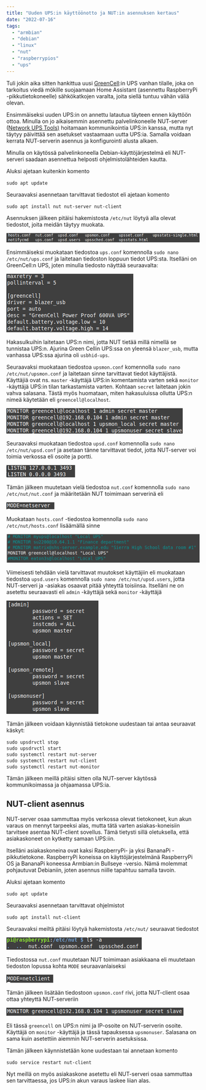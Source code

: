 ```yaml
---
title: "Uuden UPS:in käyttöönotto ja NUT:in asennuksen kertaus"
date: "2022-07-16"
tags: 
  - "armbian"
  - "debian"
  - "linux"
  - "nut"
  - "raspberrypios"
  - "ups"
---
```


Tuli jokin aika sitten hankittua uusi [GreenCell](https://greencell.global/en/236-ups-and-agm-accumulators):in UPS vanhan tilalle, joka on tarkoitus viedä mökille suojaamaan Home Assistant (asennettu RaspberryPi -pikkutietokoneelle) sähkökatkojen varalta, joita siellä tuntuu vähän väliä olevan.

Ensimmäiseksi uuden UPS:in on annettu latautua täyteen ennen käyttöön ottoa. Minulla on jo aikaisemmin asennettu palvelinkoneelle NUT-server ([Network UPS Tools)](https://networkupstools.org/) hoitamaan kommunikointia UPS:in kanssa, mutta nyt täytyy päivittää sen asetukset vastaamaan uutta UPS:ia. Samalla voidaan kerrata NUT-serverin asennus ja konfigurointi alusta alkaen.

Minulla on käytössä palvelinkoneella Debian-käyttöjärjestelmä eli NUT-serveri saadaan asennettua helposti ohjelmistolähteiden kautta.

Aluksi ajetaan kuitenkin komento

```
sudo apt update
```

Seuraavaksi asennetaan tarvittavat tiedostot eli ajetaan komento

```
sudo apt install nut nut-server nut-client
```

Asennuksen jälkeen pitäisi hakemistosta `/etc/nut` löytyä alla olevat tiedostot, joita meidän täytyy muokata.

![](/images/uuden-upsin-kayttoonotto-ja-nutin-asennuksen-kertaus/kuva1.png)

Ensimmäiseksi muokataan tiedostoa `ups.conf` komennolla `sudo nano /etc/nut/ups.conf` ja laitetaan tiedoston loppuun tiedot UPS:sta. Itselläni on GreenCell:n UPS, joten minulla tiedosto näyttää seuraavalta:

![](/images/uuden-upsin-kayttoonotto-ja-nutin-asennuksen-kertaus/kuva2.png)

Hakasulkuihin laitetaan UPS:n nimi, jotta NUT tietää millä nimellä se tunnistaa UPS:n. Ajurina Green Cellin UPS:ssa on yleensä `blazer_usb`, mutta vanhassa UPS:ssa ajurina oli `usbhid-ups`.

Seuraavaksi muokataan tiedostoa `upsmon.conf` komennolla `sudo nano /etc/nut/upsmon.conf` ja laitetaan sinne tarvittavat tiedot käyttäjistä. Käyttäjiä ovat ns. `master` -käyttäjä UPS:in komentamista varten sekä `monitor` -käyttäjä UPS:in tilan tarkastamista varten. Kohtaan `secret` laitetaan jokin vahva salasana. Tästä myös huomataan, miten hakasuluissa ollutta UPS:n nimeä käytetään eli `greencell@localhost`.

![](/images/uuden-upsin-kayttoonotto-ja-nutin-asennuksen-kertaus/kuva3.png)

Seuraavaksi muokataan tiedostoa `upsd.conf` komennolla `sudo nano /etc/nut/upsd.conf` ja asetaan tänne tarvittavat tiedot, jotta NUT-server voi toimia verkossa eli osoite ja portti.

![](/images/uuden-upsin-kayttoonotto-ja-nutin-asennuksen-kertaus/kuva4.png)

Tämän jälkeen muutetaan vielä tiedostoa `nut.conf` komennolla `sudo nano /etc/nut/nut.conf` ja määritetään NUT toimimaan serverinä eli

![](/images/uuden-upsin-kayttoonotto-ja-nutin-asennuksen-kertaus/kuva5.png)

Muokataan `hosts.conf` -tiedostoa komennolla `sudo nano /etc/nut/hosts.conf` lisäämällä sinne

![](/images/uuden-upsin-kayttoonotto-ja-nutin-asennuksen-kertaus/kuva6.png)

Viimeisesti tehdään vielä tarvittavat muutokset käyttäjiin eli muokataan tiedostoa `upsd.users` komennolla `sudo nano /etc/nut/upsd.users`, jotta NUT-serveri ja -asiakas osaavat pitää yhteyttä toisiinsa. Itselläni ne on asetettu seuraavasti eli `admin` -käyttäjä sekä `monitor` -käyttäjä

![](/images/uuden-upsin-kayttoonotto-ja-nutin-asennuksen-kertaus/kuva7.png)

Tämän jälkeen voidaan käynnistää tietokone uudestaan tai antaa seuraavat käskyt:

```
sudo upsdrvctl stop
sudo upsdrvctl start
sudo systemctl restart nut-server
sudo systemctl restart nut-client
sudo systemctl restart nut-monitor
```

Tämän jälkeen meillä pitäisi sitten olla NUT-server käytössä kommunikoimassa ja ohjaamassa UPS:ia.

## NUT-client asennus

NUT-server osaa sammuttaa myös verkossa olevat tietokoneet, kun akun varaus on mennyt tarpeeksi alas, mutta tätä varten asiakas-koneisiin tarvitsee asentaa NUT-client sovellus. Tämä tietysti sillä oletuksella, että asiakaskoneet on kytketty samaan UPS:iin.

Itselläni asiakaskoneina ovat kaksi RaspberryPi- ja yksi BananaPi -pikkutietokone. RaspberryPi koneissa on käyttöjärjestelmänä RaspberryPi OS ja BananaPi koneessa Armbian:in Bullseye -versio. Nämä molemmat pohjautuvat Debianiin, joten asennus niille tapahtuu samalla tavoin.

Aluksi ajetaan komento

```
sudo apt update
```

Seuraavaksi asennetaan tarvittavat ohjelmistot

```
sudo apt install nut-client
```

Seuraavaksi meiltä pitäisi löytyä hakemistosta `/etc/nut/` seuraavat tiedostot

![](/images/uuden-upsin-kayttoonotto-ja-nutin-asennuksen-kertaus/kuva8.png)

Tiedostossa `nut.conf` muutetaan NUT toimimaan asiakkaana eli muutetaan tiedoston lopussa kohta `MODE` seuraavanlaiseksi

![](/images/uuden-upsin-kayttoonotto-ja-nutin-asennuksen-kertaus/kuva9.png)

Tämän jälkeen lisätään tiedostoon `upsmon.conf` rivi, jotta NUT-client osaa ottaa yhteyttä NUT-serveriin

![](/images/uuden-upsin-kayttoonotto-ja-nutin-asennuksen-kertaus/kuva10.png)

Eli tässä `greencell` on UPS:n nimi ja IP-osoite on NUT-serverin osoite. Käyttäjä on `monitor` -käyttäjä ja tässä tapauksessa `upsmonuser`. Salasana on sama kuin asetettiin aiemmin NUT-serverin asetuksissa.

Tämän jälkeen käynnistetään kone uudestaan tai annetaan komento

```
sudo service restart nut-client
```

Nyt meillä on myös asiakaskone asetettu eli NUT-serveri osaa sammuttaa sen tarvittaessa, jos UPS:in akun varaus laskee liian alas.

